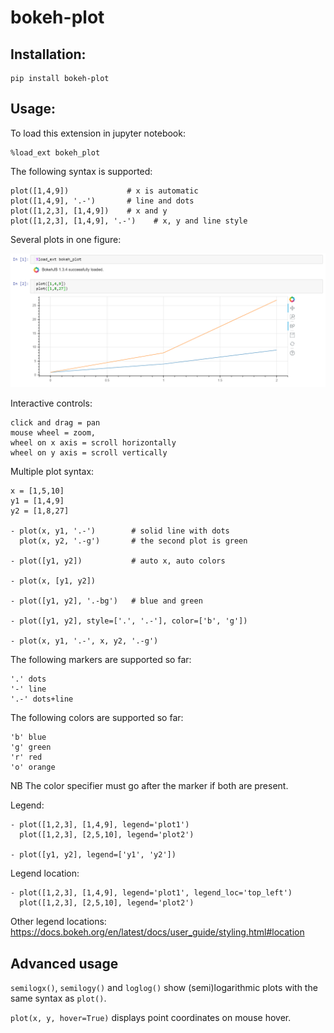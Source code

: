 # bokeh-plot

## Installation: 

    pip install bokeh-plot

## Usage:

To load this extension in jupyter notebook:

    %load_ext bokeh_plot

The following syntax is supported:

    plot([1,4,9])             # x is automatic 
    plot([1,4,9], '.-')       # line and dots 
    plot([1,2,3], [1,4,9])    # x and y 
    plot([1,2,3], [1,4,9], '.-')    # x, y and line style

Several plots in one figure: 

<img src="https://raw.githubusercontent.com/axil/bokeh-plot/master/img/simple.png" width="800">

Interactive controls:

    click and drag = pan
    mouse wheel = zoom, 
    wheel on x axis = scroll horizontally
    wheel on y axis = scroll vertically

Multiple plot syntax:

    x = [1,5,10]
    y1 = [1,4,9]
    y2 = [1,8,27]

    - plot(x, y1, '.-')        # solid line with dots
      plot(x, y2, '.-g')       # the second plot is green

    - plot([y1, y2])           # auto x, auto colors       

    - plot(x, [y1, y2])

    - plot([y1, y2], '.-bg')   # blue and green

    - plot([y1, y2], style=['.', '.-'], color=['b', 'g'])

    - plot(x, y1, '.-', x, y2, '.-g')


The following markers are supported so far:

    '.' dots
    '-' line
    '.-' dots+line

The following colors are supported so far:

    'b' blue
    'g' green
    'r' red
    'o' orange
    
NB The color specifier must go after the marker if both are present.

Legend:

    - plot([1,2,3], [1,4,9], legend='plot1')
      plot([1,2,3], [2,5,10], legend='plot2')

    - plot([y1, y2], legend=['y1', 'y2'])

Legend location:

    - plot([1,2,3], [1,4,9], legend='plot1', legend_loc='top_left')
      plot([1,2,3], [2,5,10], legend='plot2')

Other legend locations:
https://docs.bokeh.org/en/latest/docs/user_guide/styling.html#location

## Advanced usage

`semilogx()`, `semilogy()` and `loglog()` show (semi)logarithmic plots with the same syntax as `plot()`.

`plot(x, y, hover=True)` displays point coordinates on mouse hover.
